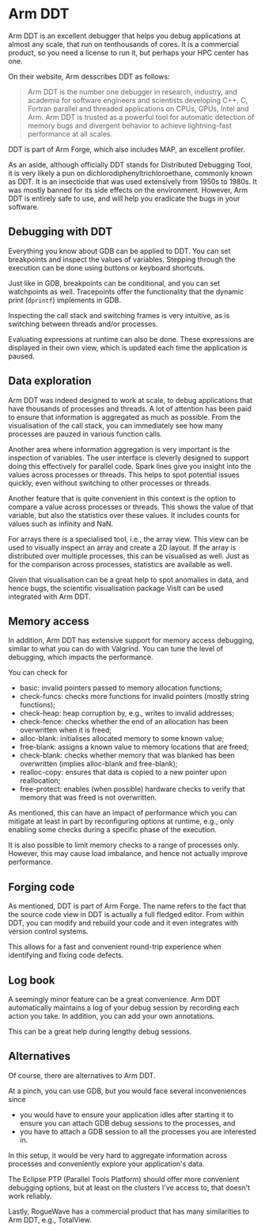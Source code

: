 # Arm DDT

Arm DDT is an excellent debugger that helps you debug applications at almost any scale, that run on tenthousands of cores.  It is a commercial product, so you need a license to run it, but perhaps your HPC center has one.

On their website, Arm desscribes DDT as follows:

> Arm DDT is the number one debugger in research, industry, and academia for software engineers and scientists developing C++, C, Fortran parallel and threaded applications on CPUs, GPUs, Intel and Arm. Arm DDT is trusted as a powerful tool for automatic detection of memory bugs and divergent behavior to achieve lightning-fast performance at all scales.

DDT is part of Arm Forge, which also includes MAP, an excellent profiler.

As an aside, although officially DDT stands for Distributed Debugging Tool, it is very likely a pun on dichlorodiphenyltrichloroethane, commonly known as DDT.  It is an insecticide that was used extensively from 1950s to 1980s.  It was mostly banned for its side effects on the environment.  However, Arm DDT is entirely safe to use, and will help you eradicate the bugs in your software.


## Debugging with DDT

Everything you know about GDB can be applied to DDT.  You can set breakpoints and inspect the values of variables. Stepping through the execution can be done using buttons or keyboard shortcuts.

Just like in GDB, breakpoints can be conditional, and you can set watchpoints as well.  Tracepoints offer the functionality that the dynamic print (`dprintf`) implements in GDB.

Inspecting the call stack and switching frames is very intuitive, as is switching between threads and/or processes.

Evaluating expressions at runtime can also be done.  These expressions are displayed in their own view, which is updated each time the application is paused.


## Data exploration

Arm DDT was indeed designed to work at scale, to debug applications that have thousands of processes and threads.  A lot of attention has been paid to ensure that information is aggregated as much as possible.  From the visualisation of the call stack, you can immediately see how many processes are pauzed in various function calls.

Another area where information aggregation is very important is the inspection of variables.  The user interface is cleverly designed to support doing this effectively for parallel code.  Spark lines give you insight into the values across processes or threads.  This helps to spot potential issues quickly, even without switching to other processes or threads.

Another feature that is quite convenient in this context is the option to compare a value across processes or threads.  This shows the value of that variable, but also the statistics over these values.  It includes counts for values such as infinity and NaN.

For arrays there is a specialised tool, i.e., the array view. This view can be used to visually inspect an array and create a 2D layout. If the array is distributed over multiple processes, this can be visualised as well.  Just as for the comparison across processes, statistics are available as well.

Given that visualisation can be a great help to spot anomalies in data, and hence bugs, the scientific visualisation package VisIt can be used integrated with Arm DDT.


## Memory access

In addition, Arm DDT has extensive support for memory access debugging, similar to what you can do with Valgrind.  You can tune the level of debugging, which impacts the performance.

You can check for

  * basic: invalid pointers passed to memory allocation functions;
  * check-funcs: checks more functions for invalid pointers (mostly string functions);
  * check-heap: heap corruption by, e.g., writes to invalid addresses;
  * check-fence: checks whether the end of an allocation has been overwritten when it is freed;
  * alloc-blank: initialises allocated memory to some known value;
  * free-blank: assigns a known value to memory locations that are freed;
  * check-blank: checks whether memory that was blanked has been overwritten (implies alloc-blank and free-blank);
  * realloc-copy: ensures that data is copied to a new pointer upon reallocation;
  * free-protect: enables (when possible) hardware checks to verify that memory that was freed is not overwritten.

As mentioned, this can have an impact of performance which you can mitigate at least in part by reconfiguring options at runtime, e.g., only enabling some checks during a specific phase of the execution.

It is also possible to limit memory checks to a range of processes only.  However, this may cause load imbalance, and hence not actually improve performance.


## Forging code

As mentioned, DDT is part of Arm Forge.  The name refers to the fact that the source code view in DDT is actually a full fledged editor.  From within DDT, you can modify and rebuild your code and it even integrates with version control systems.

This allows for a fast and convenient round-trip experience when identifying and fixing code defects.


## Log book

A seemingly minor feature can be a great convenience.  Arm DDT automatically maintains a log of your debug session by recording each action you take.  In addition, you can add your own annotations.

This can be a great help during lengthy debug sessions.


## Alternatives

Of course, there are alternatives to Arm DDT.

At a pinch, you can use GDB, but you would face several inconveniences since

  * you would have to ensure your application idles after starting it to ensure you can attach GDB debug sessions to the processes, and
  * you have to attach a GDB session to all the processes you are interested in.

In this setup, it would be very hard to aggregate information across processes and conveniently explore your application's data.

The Eclipse PTP (Parallel Tools Platform) should offer more convenient debugging options, but at least on the clusters I've access to, that doesn't work reliably.

Lastly, RogueWave has a commercial product that has many similarities to Arm DDT, e.g., TotalView.
